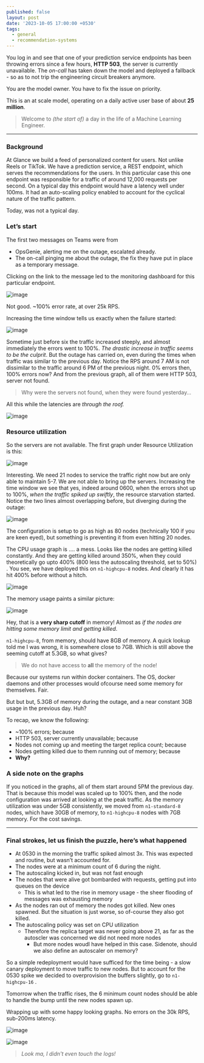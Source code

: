 ```yaml
---
published: false
layout: post
date: '2023-10-05 17:00:00 +0530'
tags:
  - general
  - recommendation-systems
---
```

You log in and see that one of your prediction service endpoints has been throwing errors since a few hours, **HTTP 503**, the server is currently unavailable. The *on-call* has taken down the model and deployed a fallback - so as to not trip the engineering circuit breakers anymore.

You are the model owner. You have to fix the issue on priority.

This is an at scale model, operating on a daily active user base of about **25 million**.

> Welcome to *(the start of)* a day in the life of a Machine Learning Engineer.

----

### Background


At Glance we build a feed of personalized content for users. Not unlike Reels or TikTok. We have a prediction service, a REST endpoint, which serves the recommendations for the users. In this particular case this one endpoint was responsible for a traffic of around 12,000 requests per second. On a typical day this endpoint would have a latency well under 100ms. It had an auto-scaling policy enabled to account for the cyclical nature of the traffic pattern.

Today, was not a typical day.

### Let’s start


The first two messages on Teams were from 


- OpsGenie, alerting me on the outage, escalated already.
- The on-call pinging me about the outage, the fix they have put in place as a temporary message.

Clicking on the link to the message led to the monitoring dashboard for this particular endpoint.

![image]({{site.baseurl}}/media/FirstView.png)

Not good. ~100% error rate, at over 25k RPS.

Increasing the time window tells us exactly when the failure started:

![image]({{site.baseurl}}/media/SecondLook.png)

Sometime just before six the traffic increased steeply, and almost immediately the errors went to 100%. *The drastic increase in traffic seems to be the culprit*. But the outage has carried on, even during the times when traffic was similar to the previous day. Notice the RPS around 7 AM is not dissimilar to the traffic around 6 PM of the previous night. 0% errors then, 100% errors now? And from the previous graph, all of them were HTTP 503, server not found. 

> Why were the servers not found, when they were found yesterday… 


All this while the latencies are *through the roof.*

![image]({{site.baseurl}}/media/RooftopLatencies.png)

### Resource utilization


So the servers are not available. The first graph under Resource Utilization is this:

![image]({{site.baseurl}}/media/ResUtilFirst.png)

Interesting. We need 21 nodes to service the traffic right now but are only able to maintain 5-7. We are not able to bring up the servers. Increasing the time window we see that yes, indeed around 0600, when the errors shot up to 100%, *when the traffic spiked up swiftly*, the resource starvation started. Notice the two lines almost overlapping before, but diverging during the outage:

![image]({{site.baseurl}}/media/ResUtilSecond.png)

The configuration is setup to go as high as 80 nodes (technically 100 if you are keen eyed), but something is preventing it from even hitting 20 nodes.

The CPU usage graph is …. a mess. Looks like the nodes are getting killed constantly. And they are getting killed around 350%, when they could theoretically go upto 400% (800 less the autoscaling threshold, set to 50%) . You see, we have deployed this on `n1-highcpu-8` nodes. And clearly it has hit 400% before without a hitch.

![image]({{site.baseurl}}/media/CPUUsage.png)

The memory usage paints a similar picture:

![image]({{site.baseurl}}/media/MemUsage.png)

Hey, that is a **very sharp cutoff** in memory! Almost as *if the nodes are hitting some memory limit and getting killed*.

`n1-highcpu-8`, from memory, should have 8GB of memory. A quick lookup told me I was wrong, it is somewhere close to 7GB. Which is still above the seeming cutoff at 5.3GB, so what gives?

> We do not have access to **all** the memory of the node!


Because our systems run within docker containers. The OS, docker daemons and other processes would ofcourse need some memory for themselves. Fair.

But but but, 5.3GB of memory during the outage, and a near constant 3GB usage in the previous day. Huh?

To recap, we know the following:


- ~100% errors; because
- HTTP 503, server currently unavailable; because
- Nodes not coming up and meeting the target replica count; because
- Nodes getting killed due to them running out of memory; because
- **Why?**

### A side note on the graphs

If you noticed in the graphs, all of them start around 5PM the previous day. That is because this model was scaled up to 100% then, and the node configuration was arrived at looking at the peak traffic. As the memory utilization was under 5GB consistently, we moved from `n1-standard-8` nodes, which have 30GB of memory, to `n1-highcpu-8` nodes with 7GB memory. For the cost savings. 

----

### Final strokes, let us finish the puzzle, here’s what happened

- At 0530 in the morning the traffic spiked almost 3x. This was expected and routine, but wasn’t accounted for. 
- The nodes were at a minimum count of 6 during the night.
- The autoscaling kicked in, but was not fast enough
- The nodes that were alive got bombarded with requests, getting put into queues on the device
	- This is what led to the rise in memory usage - the sheer flooding of messages was exhausting memory
- As the nodes ran out of memory the nodes got killed. New ones spawned. But the situation is just worse, so of-course they also got killed.
- The autoscaling policy was set on CPU utilization
	- Therefore the replica target was never going above 21, as far as the autoscler was concerned we did not need more nodes
		- But more nodes woudl have helped in this case. Sidenote, should we also define an autoscaler on memory?

So a simple redeployment would have sufficed for the time being - a slow canary deployment to move traffic to new nodes. But to account for the 0530 spike we decided to overprovision the buffers slightly, go to `n1-highcpu-16` . 

Tomorrow when the traffic rises, the 6 minimum count nodes should be able to handle the bump until the new nodes spawn up.

Wrapping up with some happy looking graphs. No errors on the 30k RPS, sub-200ms latency.

![image]({{site.baseurl}}/media/FinalOne.png)

![image]({{site.baseurl}}/media/FinalTwo.png)

> *Look ma, I didn't even touch the logs!*

